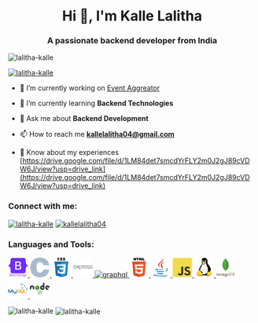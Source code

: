 <h1 align="center">Hi 👋, I'm Kalle Lalitha</h1>
<h3 align="center">A passionate backend developer from India</h3>

<p align="left"> <img src="https://komarev.com/ghpvc/?username=lalitha-kalle&label=Profile%20views&color=0e75b6&style=flat" alt="lalitha-kalle" /> </p>

<p align="left"> <a href="https://github.com/ryo-ma/github-profile-trophy"><img src="https://github-profile-trophy.vercel.app/?username=lalitha-kalle" alt="lalitha-kalle" /></a> </p>

- 🔭 I’m currently working on [Event Aggreator](https://github.com/Lalitha-Kalle/Event-Aggregator/)

- 🌱 I’m currently learning **Backend Technologies**

- 💬 Ask me about **Backend Development**

- 📫 How to reach me **kallelalitha04@gmail.com**

- 📄 Know about my experiences [https://drive.google.com/file/d/1LM84det7smcdYrFLY2m0J2gJ89cVDW6J/view?usp=drive_link](https://drive.google.com/file/d/1LM84det7smcdYrFLY2m0J2gJ89cVDW6J/view?usp=drive_link)

<h3 align="left">Connect with me:</h3>
<p align="left">
<a href="https://linkedin.com/in/lalitha-kalle" target="blank"><img align="center" src="https://raw.githubusercontent.com/rahuldkjain/github-profile-readme-generator/master/src/images/icons/Social/linked-in-alt.svg" alt="lalitha-kalle" height="30" width="40" /></a>
<a href="https://www.leetcode.com/kallelalitha04" target="blank"><img align="center" src="https://raw.githubusercontent.com/rahuldkjain/github-profile-readme-generator/master/src/images/icons/Social/leet-code.svg" alt="kallelalitha04" height="30" width="40" /></a>
</p>

<h3 align="left">Languages and Tools:</h3>
<p align="left"> <a href="https://getbootstrap.com" target="_blank" rel="noreferrer"> <img src="https://raw.githubusercontent.com/devicons/devicon/master/icons/bootstrap/bootstrap-plain-wordmark.svg" alt="bootstrap" width="40" height="40"/> </a> <a href="https://www.cprogramming.com/" target="_blank" rel="noreferrer"> <img src="https://raw.githubusercontent.com/devicons/devicon/master/icons/c/c-original.svg" alt="c" width="40" height="40"/> </a> <a href="https://www.w3schools.com/css/" target="_blank" rel="noreferrer"> <img src="https://raw.githubusercontent.com/devicons/devicon/master/icons/css3/css3-original-wordmark.svg" alt="css3" width="40" height="40"/> </a> <a href="https://expressjs.com" target="_blank" rel="noreferrer"> <img src="https://raw.githubusercontent.com/devicons/devicon/master/icons/express/express-original-wordmark.svg" alt="express" width="40" height="40"/> </a> <a href="https://graphql.org" target="_blank" rel="noreferrer"> <img src="https://www.vectorlogo.zone/logos/graphql/graphql-icon.svg" alt="graphql" width="40" height="40"/> </a> <a href="https://www.w3.org/html/" target="_blank" rel="noreferrer"> <img src="https://raw.githubusercontent.com/devicons/devicon/master/icons/html5/html5-original-wordmark.svg" alt="html5" width="40" height="40"/> </a> <a href="https://www.java.com" target="_blank" rel="noreferrer"> <img src="https://raw.githubusercontent.com/devicons/devicon/master/icons/java/java-original.svg" alt="java" width="40" height="40"/> </a> <a href="https://developer.mozilla.org/en-US/docs/Web/JavaScript" target="_blank" rel="noreferrer"> <img src="https://raw.githubusercontent.com/devicons/devicon/master/icons/javascript/javascript-original.svg" alt="javascript" width="40" height="40"/> </a> <a href="https://www.linux.org/" target="_blank" rel="noreferrer"> <img src="https://raw.githubusercontent.com/devicons/devicon/master/icons/linux/linux-original.svg" alt="linux" width="40" height="40"/> </a> <a href="https://www.mongodb.com/" target="_blank" rel="noreferrer"> <img src="https://raw.githubusercontent.com/devicons/devicon/master/icons/mongodb/mongodb-original-wordmark.svg" alt="mongodb" width="40" height="40"/> </a> <a href="https://www.mysql.com/" target="_blank" rel="noreferrer"> <img src="https://raw.githubusercontent.com/devicons/devicon/master/icons/mysql/mysql-original-wordmark.svg" alt="mysql" width="40" height="40"/> </a> <a href="https://nodejs.org" target="_blank" rel="noreferrer"> <img src="https://raw.githubusercontent.com/devicons/devicon/master/icons/nodejs/nodejs-original-wordmark.svg" alt="nodejs" width="40" height="40"/> </a> </p>

<p><img align="left" src="https://github-readme-stats.vercel.app/api/top-langs?username=lalitha-kalle&show_icons=true&locale=en&layout=compact" alt="lalitha-kalle" /></p>

<p>&nbsp;<img align="center" src="https://github-readme-stats.vercel.app/api?username=lalitha-kalle&show_icons=true&locale=en" alt="lalitha-kalle" /></p>
